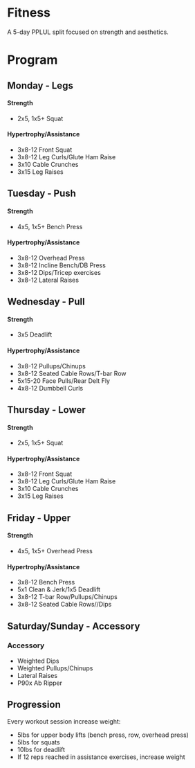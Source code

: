Fitness
=======

A 5-day PPLUL split focused on strength and aesthetics.

# Program

## Monday - Legs

#### Strength
* 2x5, 1x5+ Squat

####  Hypertrophy/Assistance
* 3x8-12 Front Squat
* 3x8-12 Leg Curls/Glute Ham Raise
* 3x10 Cable Crunches
* 3x15 Leg Raises

## Tuesday - Push

#### Strength
* 4x5, 1x5+ Bench Press

#### Hypertrophy/Assistance
* 3x8-12 Overhead Press
* 3x8-12 Incline Bench/DB Press
* 3x8-12 Dips/Tricep exercises
* 3x8-12 Lateral Raises

## Wednesday - Pull

#### Strength
* 3x5 Deadlift

#### Hypertrophy/Assistance
* 3x8-12 Pullups/Chinups
* 3x8-12 Seated Cable Rows/T-bar Row
* 5x15-20 Face Pulls/Rear Delt Fly
* 4x8-12 Dumbbell Curls

## Thursday - Lower

#### Strength
* 2x5, 1x5+ Squat

#### Hypertrophy/Assistance
* 3x8-12 Front Squat
* 3x8-12 Leg Curls/Glute Ham Raise
* 3x10 Cable Crunches
* 3x15 Leg Raises

## Friday - Upper

#### Strength
* 4x5, 1x5+ Overhead Press

#### Hypertrophy/Assistance
* 3x8-12 Bench Press
* 5x1 Clean & Jerk/1x5 Deadlift
* 3x8-12 T-bar Row/Pullups/Chinups
* 3x8-12 Seated Cable Rows//Dips

## Saturday/Sunday - Accessory

### Accessory
* Weighted Dips
* Weighted Pullups/Chinups
* Lateral Raises
* P90x Ab Ripper


## Progression
Every workout session increase weight:
* 5lbs for upper body lifts (bench press, row, overhead press)
* 5lbs for squats
* 10lbs for deadlift
* If 12 reps reached in assistance exercises, increase weight
